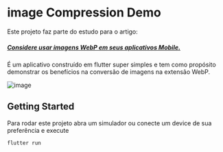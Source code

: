 # image Compression Demo

Este projeto faz parte do estudo para o artigo: 
##### [Considere usar imagens WebP em seus aplicativos Mobile.](https://medium.com/fliperapp/considere-usar-imagens-webp-em-aplicativos-mobile-e96727904770)  

É um aplicativo construído em flutter super simples e tem como propósito demonstrar os benefícios na conversão de imagens na extensão WebP.

![image](https://github.com/amandamussio/imageCompressed/blob/master/examples/originals.gif)
## Getting Started

Para rodar este projeto abra um simulador ou conecte um device de sua preferência e execute

```flutter run```


